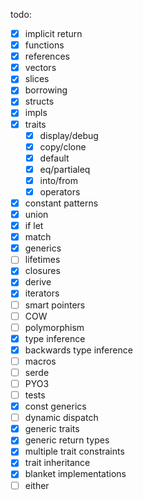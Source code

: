 todo:
* [X] implicit return
* [X] functions
* [X] references
* [X] vectors
* [X] slices
* [X] borrowing
* [X] structs
* [X] impls
* [X] traits
  * [X] display/debug
  * [X] copy/clone
  * [X] default
  * [X] eq/partialeq
  * [X] into/from
  * [X] operators
* [X] constant patterns
* [X] union
* [X] if let
* [X] match
* [X] generics
* [ ] lifetimes
* [X] closures
* [X] derive
* [X] iterators
* [ ] smart pointers
* [ ] COW
* [ ] polymorphism
* [X] type inference
* [X] backwards type inference
* [ ] macros
* [ ] serde
* [ ] PYO3
* [ ] tests
* [X] const generics
* [ ] dynamic dispatch
* [X] generic traits
* [X] generic return types
* [X] multiple trait constraints
* [X] trait inheritance
* [X] blanket implementations
* [ ] either